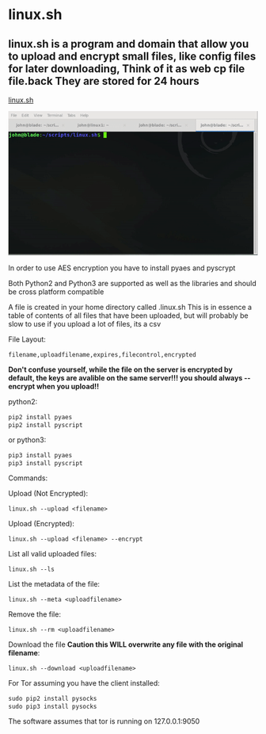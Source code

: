 # linux.sh

## linux.sh is a program and domain that allow you to upload and encrypt small files, like config files for later downloading, Think of it as web cp file file.back They are stored for 24 hours

[linux.sh](https://linux.sh)

![Demo](https://github.com/john8675309/linux.sh/raw/master/img/linux_sh.gif)


In order to use AES encryption you have to install pyaes and pyscrypt

Both Python2 and Python3 are supported as well as the libraries and should be cross platform compatible

A file is created in your home directory called .linux.sh This is in essence a table of contents of all files that have been uploaded, but will probably be slow to use if you upload a lot of files, its a csv

File Layout:
```
filename,uploadfilename,expires,filecontrol,encrypted
```

**Don't confuse yourself, while the file on the server is encrypted by default, the keys are avalible on the same server!!! you should always --encrypt when you upload!!**

python2:
```
pip2 install pyaes
pip2 install pyscript
```
or python3:
```
pip3 install pyaes
pip3 install pyscript
```

Commands:

Upload (Not Encrypted):
```
linux.sh --upload <filename>
```
Upload (Encrypted):
```
linux.sh --upload <filename> --encrypt
```

List all valid uploaded files:
```
linux.sh --ls
```

List the metadata of the file:
```
linux.sh --meta <uploadfilename>
```

Remove the file:
```
linux.sh --rm <uploadfilename>
```

Download the file **Caution this WILL overwrite any file with the original filename**:
```
linux.sh --download <uploadfilename>
```

For Tor assuming you have the client installed:
```
sudo pip2 install pysocks
sudo pip3 install pysocks
```

The software assumes that tor is running on 127.0.0.1:9050
